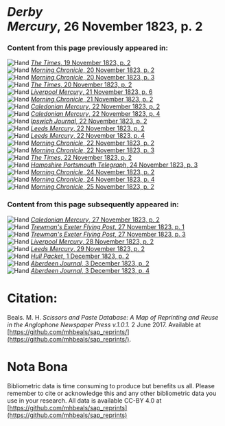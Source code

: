 # *Derby Mercury*, 26 November 1823, p. 2  
  
### Content from this page previously appeared in:  
![Hand](http://scissorsandpaste.net/wp-content/uploads/2017/06/smallhandpointer.png) [*The Times*, 19 November 1823, p. 2](https://mhbeals.github.io/sap_html/The-Times/The-Times-19-November-1823-p-2)  
![Hand](http://scissorsandpaste.net/wp-content/uploads/2017/06/smallhandpointer.png) [*Morning Chronicle*, 20 November 1823, p. 2](https://mhbeals.github.io/sap_html/Morning-Chronicle/Morning-Chronicle-20-November-1823-p-2)  
![Hand](http://scissorsandpaste.net/wp-content/uploads/2017/06/smallhandpointer.png) [*Morning Chronicle*, 20 November 1823, p. 3](https://mhbeals.github.io/sap_html/Morning-Chronicle/Morning-Chronicle-20-November-1823-p-3)  
![Hand](http://scissorsandpaste.net/wp-content/uploads/2017/06/smallhandpointer.png) [*The Times*, 20 November 1823, p. 2](https://mhbeals.github.io/sap_html/The-Times/The-Times-20-November-1823-p-2)  
![Hand](http://scissorsandpaste.net/wp-content/uploads/2017/06/smallhandpointer.png) [*Liverpool Mercury*, 21 November 1823, p. 6](https://mhbeals.github.io/sap_html/Liverpool-Mercury/Liverpool-Mercury-21-November-1823-p-6)  
![Hand](http://scissorsandpaste.net/wp-content/uploads/2017/06/smallhandpointer.png) [*Morning Chronicle*, 21 November 1823, p. 2](https://mhbeals.github.io/sap_html/Morning-Chronicle/Morning-Chronicle-21-November-1823-p-2)  
![Hand](http://scissorsandpaste.net/wp-content/uploads/2017/06/smallhandpointer.png) [*Caledonian Mercury*, 22 November 1823, p. 2](https://mhbeals.github.io/sap_html/Caledonian-Mercury/Caledonian-Mercury-22-November-1823-p-2)  
![Hand](http://scissorsandpaste.net/wp-content/uploads/2017/06/smallhandpointer.png) [*Caledonian Mercury*, 22 November 1823, p. 4](https://mhbeals.github.io/sap_html/Caledonian-Mercury/Caledonian-Mercury-22-November-1823-p-4)  
![Hand](http://scissorsandpaste.net/wp-content/uploads/2017/06/smallhandpointer.png) [*Ipswich Journal*, 22 November 1823, p. 2](https://mhbeals.github.io/sap_html/Ipswich-Journal/Ipswich-Journal-22-November-1823-p-2)  
![Hand](http://scissorsandpaste.net/wp-content/uploads/2017/06/smallhandpointer.png) [*Leeds Mercury*, 22 November 1823, p. 2](https://mhbeals.github.io/sap_html/Leeds-Mercury/Leeds-Mercury-22-November-1823-p-2)  
![Hand](http://scissorsandpaste.net/wp-content/uploads/2017/06/smallhandpointer.png) [*Leeds Mercury*, 22 November 1823, p. 4](https://mhbeals.github.io/sap_html/Leeds-Mercury/Leeds-Mercury-22-November-1823-p-4)  
![Hand](http://scissorsandpaste.net/wp-content/uploads/2017/06/smallhandpointer.png) [*Morning Chronicle*, 22 November 1823, p. 2](https://mhbeals.github.io/sap_html/Morning-Chronicle/Morning-Chronicle-22-November-1823-p-2)  
![Hand](http://scissorsandpaste.net/wp-content/uploads/2017/06/smallhandpointer.png) [*Morning Chronicle*, 22 November 1823, p. 3](https://mhbeals.github.io/sap_html/Morning-Chronicle/Morning-Chronicle-22-November-1823-p-3)  
![Hand](http://scissorsandpaste.net/wp-content/uploads/2017/06/smallhandpointer.png) [*The Times*, 22 November 1823, p. 2](https://mhbeals.github.io/sap_html/The-Times/The-Times-22-November-1823-p-2)  
![Hand](http://scissorsandpaste.net/wp-content/uploads/2017/06/smallhandpointer.png) [*Hampshire Portsmouth Telegraph*, 24 November 1823, p. 3](https://mhbeals.github.io/sap_html/Hampshire-Portsmouth-Telegraph/Hampshire-Portsmouth-Telegraph-24-November-1823-p-3)  
![Hand](http://scissorsandpaste.net/wp-content/uploads/2017/06/smallhandpointer.png) [*Morning Chronicle*, 24 November 1823, p. 2](https://mhbeals.github.io/sap_html/Morning-Chronicle/Morning-Chronicle-24-November-1823-p-2)  
![Hand](http://scissorsandpaste.net/wp-content/uploads/2017/06/smallhandpointer.png) [*Morning Chronicle*, 24 November 1823, p. 4](https://mhbeals.github.io/sap_html/Morning-Chronicle/Morning-Chronicle-24-November-1823-p-4)  
![Hand](http://scissorsandpaste.net/wp-content/uploads/2017/06/smallhandpointer.png) [*Morning Chronicle*, 25 November 1823, p. 2](https://mhbeals.github.io/sap_html/Morning-Chronicle/Morning-Chronicle-25-November-1823-p-2)  
  
### Content from this page subsequently appeared in:  
![Hand](http://scissorsandpaste.net/wp-content/uploads/2017/06/smallhandpointer.png) [*Caledonian Mercury*, 27 November 1823, p. 2](https://mhbeals.github.io/sap_html/Caledonian-Mercury/Caledonian-Mercury-27-November-1823-p-2)  
![Hand](http://scissorsandpaste.net/wp-content/uploads/2017/06/smallhandpointer.png) [*Trewman's Exeter Flying Post*, 27 November 1823, p. 1](https://mhbeals.github.io/sap_html/Trewman's-Exeter-Flying-Post/Trewman's-Exeter-Flying-Post-27-November-1823-p-1)  
![Hand](http://scissorsandpaste.net/wp-content/uploads/2017/06/smallhandpointer.png) [*Trewman's Exeter Flying Post*, 27 November 1823, p. 3](https://mhbeals.github.io/sap_html/Trewman's-Exeter-Flying-Post/Trewman's-Exeter-Flying-Post-27-November-1823-p-3)  
![Hand](http://scissorsandpaste.net/wp-content/uploads/2017/06/smallhandpointer.png) [*Liverpool Mercury*, 28 November 1823, p. 2](https://mhbeals.github.io/sap_html/Liverpool-Mercury/Liverpool-Mercury-28-November-1823-p-2)  
![Hand](http://scissorsandpaste.net/wp-content/uploads/2017/06/smallhandpointer.png) [*Leeds Mercury*, 29 November 1823, p. 2](https://mhbeals.github.io/sap_html/Leeds-Mercury/Leeds-Mercury-29-November-1823-p-2)  
![Hand](http://scissorsandpaste.net/wp-content/uploads/2017/06/smallhandpointer.png) [*Hull Packet*, 1 December 1823, p. 2](https://mhbeals.github.io/sap_html/Hull-Packet/Hull-Packet-1-December-1823-p-2)  
![Hand](http://scissorsandpaste.net/wp-content/uploads/2017/06/smallhandpointer.png) [*Aberdeen Journal*, 3 December 1823, p. 2](https://mhbeals.github.io/sap_html/Aberdeen-Journal/Aberdeen-Journal-3-December-1823-p-2)  
![Hand](http://scissorsandpaste.net/wp-content/uploads/2017/06/smallhandpointer.png) [*Aberdeen Journal*, 3 December 1823, p. 4](https://mhbeals.github.io/sap_html/Aberdeen-Journal/Aberdeen-Journal-3-December-1823-p-4)  


# Citation: 

Beals. M. H. *Scissors and Paste Database: A Map of Reprinting and Reuse in the Anglophone Newspaper Press v.1.0.1.* 2 June 2017. Available at [https://github.com/mhbeals/sap_reprints/](https://github.com/mhbeals/sap_reprints/). 

# Nota Bona

Bibliometric data is time consuming to produce but benefits us all. Please remember to cite or acknowledge this and any other bibliometric data you use in your research. All data is available CC-BY 4.0 at [https://github.com/mhbeals/sap_reprints](https://github.com/mhbeals/sap_reprints)